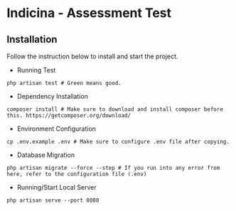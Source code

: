 # Indicina - Assessment Test

## Installation
Follow the instruction below to install and start the project.

- Running Test
```shell
php artisan test # Green means good.
```

- Dependency Installation
```shell
composer install # Make sure to download and install composer before this. https://getcomposer.org/download/
```

- Environment Configuration
```shell
cp .env.example .env # Make sure to configure .env file after copying. 
```

- Database Migration
```shell
php artisan migrate --force --step # If you run into any error from here, refer to the configuration file (.env)
```

- Running/Start Local Server
```shell
php artisan serve --port 8080
```
